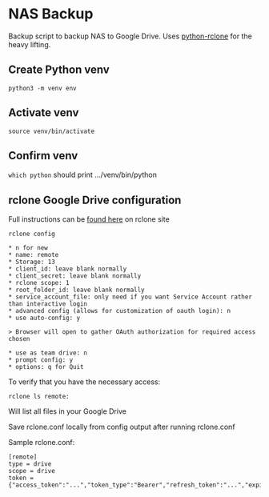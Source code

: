 # NAS Backup

Backup script to backup NAS to Google Drive. Uses [python-rclone](https://github.com/ddragosd/python-rclone) for the heavy lifting.

## Create Python venv

`python3 -m venv env`

## Activate venv

`source venv/bin/activate`

## Confirm venv

`which python` should print .../venv/bin/python

## rclone Google Drive configuration

Full instructions can be [found here](https://rclone.org/drive/) on rclone site

`rclone config`

```
* n for new
* name: remote
* Storage: 13
* client_id: leave blank normally
* client_secret: leave blank normally
* rclone scope: 1
* root_folder_id: leave blank normally
* service_account_file: only need if you want Service Account rather than interactive login
* advanced config (allows for customization of oauth login): n
* use auto-config: y

> Browser will open to gather OAuth authorization for required access chosen

* use as team drive: n
* prompt config: y
* options: q for Quit
```

To verify that you have the necessary access:

`rclone ls remote:`

Will list all files in your Google Drive

Save rclone.conf locally from config output after running rclone.conf

Sample rclone.conf:

```
[remote]
type = drive
scope = drive
token = {"access_token":"...","token_type":"Bearer","refresh_token":"...","expiry":"..."}
```